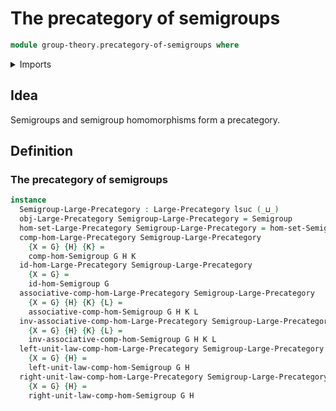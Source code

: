# The precategory of semigroups

```agda
module group-theory.precategory-of-semigroups where
```

<details><summary>Imports</summary>

```agda
open import category-theory.large-precategories

open import foundation.universe-levels

open import group-theory.homomorphisms-semigroups
open import group-theory.semigroups
```

</details>

## Idea

Semigroups and semigroup homomorphisms form a precategory.

## Definition

### The precategory of semigroups

```agda
instance
  Semigroup-Large-Precategory : Large-Precategory lsuc (_⊔_)
  obj-Large-Precategory Semigroup-Large-Precategory = Semigroup
  hom-set-Large-Precategory Semigroup-Large-Precategory = hom-set-Semigroup
  comp-hom-Large-Precategory Semigroup-Large-Precategory
    {X = G} {H} {K} =
    comp-hom-Semigroup G H K
  id-hom-Large-Precategory Semigroup-Large-Precategory
    {X = G} =
    id-hom-Semigroup G
  associative-comp-hom-Large-Precategory Semigroup-Large-Precategory
    {X = G} {H} {K} {L} =
    associative-comp-hom-Semigroup G H K L
  inv-associative-comp-hom-Large-Precategory Semigroup-Large-Precategory
    {X = G} {H} {K} {L} =
    inv-associative-comp-hom-Semigroup G H K L
  left-unit-law-comp-hom-Large-Precategory Semigroup-Large-Precategory
    {X = G} {H} =
    left-unit-law-comp-hom-Semigroup G H
  right-unit-law-comp-hom-Large-Precategory Semigroup-Large-Precategory
    {X = G} {H} =
    right-unit-law-comp-hom-Semigroup G H
```
